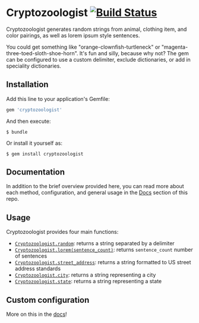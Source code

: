 # Cryptozoologist [![Build Status](https://travis-ci.org/feministy/cryptozoologist.svg?branch=master)](https://travis-ci.org/feministy/cryptozoologist)

Cryptozoologist generates random strings from animal, clothing item, and color pairings, as well as lorem ipsum style sentences.

You could get something like "orange-clownfish-turtleneck" or "magenta-three-toed-sloth-shoe-horn". It's fun and silly, because why not? The gem can be configured to use a custom delimiter, exclude dictionaries, or add in speciality dictionaries.

## Installation

Add this line to your application's Gemfile:

```ruby
gem 'cryptozoologist'
```

And then execute:

    $ bundle

Or install it yourself as:

    $ gem install cryptozoologist

## Documentation

In addition to the brief overview provided here, you can read more about each method, configuration, and general usage in the [Docs](/docs) section of this repo.

## Usage

Cryptozoologist provides four main functions:

* [`Cryptozoologist.random`](docs/random.md): returns a string separated by a delimiter
* [`Cryptozoologist.lorem(sentence_count)`](docs/lorem.md): returns `sentence_count` number of sentences
* [`Cryptozoologist.street_address`](docs/street_address.md): returns a string formatted to US street address standards
* [`Cryptozoologist.city`](docs/city.md): returns a string representing a city
* [`Cryptozoologist.state`](docs/state.md): returns a string representing a state

## Custom configuration

More on this in the [docs](docs/config.md)!
